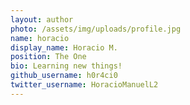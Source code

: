 ```yaml
---
layout: author
photo: /assets/img/uploads/profile.jpg
name: horacio 
display_name: Horacio M.
position: The One
bio: Learning new things!
github_username: h0r4ci0
twitter_username: HoracioManuelL2
---
```

